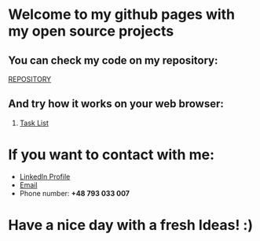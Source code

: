 # **Welcome to my github pages with my open source projects**

## You can check my code on my repository:
[REPOSITORY](https://github.com/PiotrOleksy24?tab=repositories)
## And try how it works on your web browser:
1. [Task List](https://piotroleksy24.github.io/lista-zadan/)

# If you want to contact with me:
- [LinkedIn Profile](https://www.linkedin.com/in/piotr-oleksy-programmer/)
- [Email](mailto:piotr.oleksy.24@gmail.com)
 - Phone number: **+48 793 033 007**
 
 # Have a nice day with a fresh Ideas! :)

